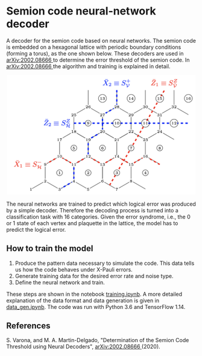 # Semion code neural-network decoder

A decoder for the semion code based on neural networks. The semion code is embedded on a hexagonal lattice with periodic boundary conditions (forming a torus), as the one shown below. These decoders are used in [arXiv:2002.08666
](https://arxiv.org/abs/2002.08666) to determine the error threshold of the semion code. In [arXiv:2002.08666
](https://arxiv.org/abs/2002.08666) the algorithm and training is explained in detail.

<!-- ![Semion code on hexagonal lattice with distance 4.](hexagonal_lattice_4.png) -->
<p align="center">
  <img src="hexagonal_lattice_4.png" width="500">
</p>

The neural networks are trained to predict which logical error was produced by a simple decoder. Therefore the decoding process is turned into a classification task with 16 categories. Given the error syndrome, i.e., the 0 or 1 state of each vertex and plaquette in the lattice, the model has to predict the logical error.

## How to train the model

1. Produce the pattern data necessary to simulate the code. This data tells us how the code behaves under X-Pauli errors.
2. Generate training data for the desired error rate and noise type.
3. Define the neural network and train.

These steps are shown in the notebook [training.ipynb](notebooks/training.ipynb). A more detailed explanation of the data format and data generation is given in [data_gen.ipynb](notebooks/data_gen.ipynb).
The code was run with Python 3.6 and TensorFlow 1.14.

## References
S. Varona, and M. A. Martin-Delgado, "Determination of the Semion Code Threshold using Neural Decoders", [arXiv:2002.08666
](https://arxiv.org/abs/2002.08666) (2020).
